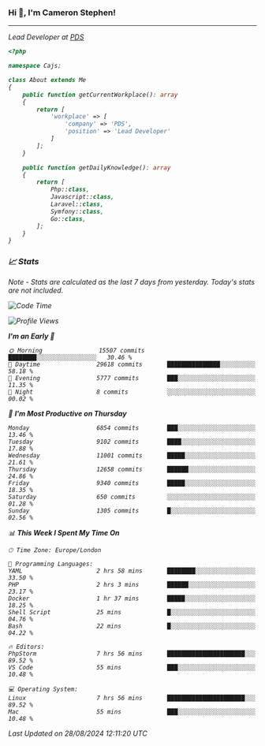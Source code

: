 ### Hi 👋, I'm Cameron Stephen!
<hr>
<p><em>Lead Developer at <a href="https://prindatasolutions.co.uk">PDS</a></p>


```php
<?php

namespace Cajs;

class About extends Me
{
    public function getCurrentWorkplace(): array
    {
        return [
            'workplace' => [
                'company' => 'PDS',
                'position' => 'Lead Developer'
            ]
        ];
    }

    public function getDailyKnowledge(): array
    {
        return [
            Php::class,
            Javascript::class,
            Laravel::class,
            Symfony::class,
            Go::class,
        ];
    }
}
```

### 📈 Stats
<p><em>Note - Stats are calculated as the last 7 days from yesterday. Today's stats are not included.</em></p>


<!--START_SECTION:waka-->
![Code Time](http://img.shields.io/badge/Code%20Time-3%2C919%20hrs%2015%20mins-blue)

![Profile Views](http://img.shields.io/badge/Profile%20Views-0-blue)

**I'm an Early 🐤** 

```text
🌞 Morning                15507 commits       ████████░░░░░░░░░░░░░░░░░   30.46 % 
🌆 Daytime                29618 commits       ███████████████░░░░░░░░░░   58.18 % 
🌃 Evening                5777 commits        ███░░░░░░░░░░░░░░░░░░░░░░   11.35 % 
🌙 Night                  8 commits           ░░░░░░░░░░░░░░░░░░░░░░░░░   00.02 % 
```
📅 **I'm Most Productive on Thursday** 

```text
Monday                   6854 commits        ███░░░░░░░░░░░░░░░░░░░░░░   13.46 % 
Tuesday                  9102 commits        ████░░░░░░░░░░░░░░░░░░░░░   17.88 % 
Wednesday                11001 commits       █████░░░░░░░░░░░░░░░░░░░░   21.61 % 
Thursday                 12658 commits       ██████░░░░░░░░░░░░░░░░░░░   24.86 % 
Friday                   9340 commits        █████░░░░░░░░░░░░░░░░░░░░   18.35 % 
Saturday                 650 commits         ░░░░░░░░░░░░░░░░░░░░░░░░░   01.28 % 
Sunday                   1305 commits        █░░░░░░░░░░░░░░░░░░░░░░░░   02.56 % 
```


📊 **This Week I Spent My Time On** 

```text
🕑︎ Time Zone: Europe/London

💬 Programming Languages: 
YAML                     2 hrs 58 mins       ████████░░░░░░░░░░░░░░░░░   33.50 % 
PHP                      2 hrs 3 mins        ██████░░░░░░░░░░░░░░░░░░░   23.17 % 
Docker                   1 hr 37 mins        █████░░░░░░░░░░░░░░░░░░░░   18.25 % 
Shell Script             25 mins             █░░░░░░░░░░░░░░░░░░░░░░░░   04.76 % 
Bash                     22 mins             █░░░░░░░░░░░░░░░░░░░░░░░░   04.22 % 

🔥 Editors: 
PhpStorm                 7 hrs 56 mins       ██████████████████████░░░   89.52 % 
VS Code                  55 mins             ███░░░░░░░░░░░░░░░░░░░░░░   10.48 % 

💻 Operating System: 
Linux                    7 hrs 56 mins       ██████████████████████░░░   89.52 % 
Mac                      55 mins             ███░░░░░░░░░░░░░░░░░░░░░░   10.48 % 
```


 Last Updated on 28/08/2024 12:11:20 UTC
<!--END_SECTION:waka-->
